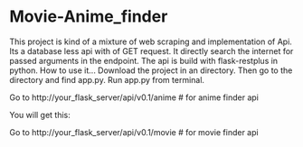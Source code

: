 # Movie-Anime_finder

This project is kind of a mixture of web scraping and implementation of Api. Its a database less api with of GET request.
It directly search the internet for passed arguments in the endpoint. The api is build with flask-restplus in python.
How to use it...
Download the project in an directory. 
Then go to the directory and find app.py. 
Run app.py from terminal.

Go to http://your_flask_server/api/v0.1/anime  # for anime finder api

You will get this:





Go to http://your_flask_server/api/v0.1/movie  # for movie finder api
